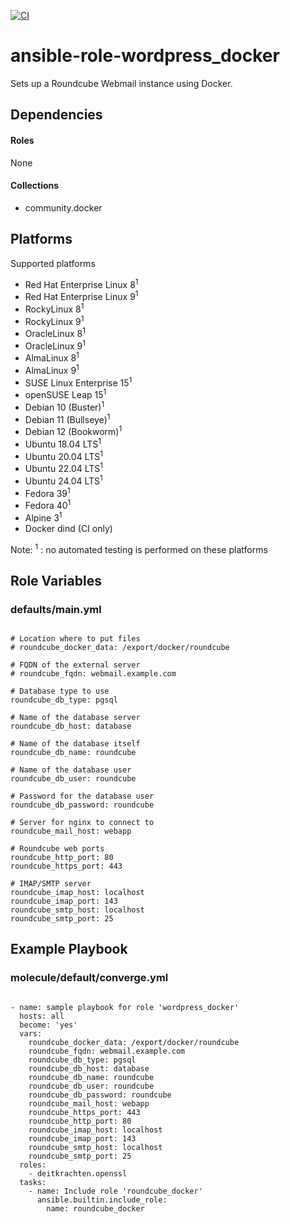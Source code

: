 [![CI](https://github.com/de-it-krachten/ansible-role-roundcube_docker/workflows/CI/badge.svg?event=push)](https://github.com/de-it-krachten/ansible-role-roundcube_docker/actions?query=workflow%3ACI)


# ansible-role-wordpress_docker

Sets up a Roundcube Webmail instance using Docker.



## Dependencies

#### Roles
None

#### Collections
- community.docker

## Platforms

Supported platforms

- Red Hat Enterprise Linux 8<sup>1</sup>
- Red Hat Enterprise Linux 9<sup>1</sup>
- RockyLinux 8<sup>1</sup>
- RockyLinux 9<sup>1</sup>
- OracleLinux 8<sup>1</sup>
- OracleLinux 9<sup>1</sup>
- AlmaLinux 8<sup>1</sup>
- AlmaLinux 9<sup>1</sup>
- SUSE Linux Enterprise 15<sup>1</sup>
- openSUSE Leap 15<sup>1</sup>
- Debian 10 (Buster)<sup>1</sup>
- Debian 11 (Bullseye)<sup>1</sup>
- Debian 12 (Bookworm)<sup>1</sup>
- Ubuntu 18.04 LTS<sup>1</sup>
- Ubuntu 20.04 LTS<sup>1</sup>
- Ubuntu 22.04 LTS<sup>1</sup>
- Ubuntu 24.04 LTS<sup>1</sup>
- Fedora 39<sup>1</sup>
- Fedora 40<sup>1</sup>
- Alpine 3<sup>1</sup>
- Docker dind (CI only)

Note:
<sup>1</sup> : no automated testing is performed on these platforms

## Role Variables
### defaults/main.yml
<pre><code>
# Location where to put files
# roundcube_docker_data: /export/docker/roundcube

# FQDN of the external server
# roundcube_fqdn: webmail.example.com

# Database type to use
roundcube_db_type: pgsql

# Name of the database server
roundcube_db_host: database

# Name of the database itself
roundcube_db_name: roundcube

# Name of the database user
roundcube_db_user: roundcube

# Password for the database user
roundcube_db_password: roundcube

# Server for nginx to connect to
roundcube_mail_host: webapp

# Roundcube web ports
roundcube_http_port: 80
roundcube_https_port: 443

# IMAP/SMTP server
roundcube_imap_host: localhost
roundcube_imap_port: 143
roundcube_smtp_host: localhost
roundcube_smtp_port: 25
</pre></code>




## Example Playbook
### molecule/default/converge.yml
<pre><code>
- name: sample playbook for role 'wordpress_docker'
  hosts: all
  become: 'yes'
  vars:
    roundcube_docker_data: /export/docker/roundcube
    roundcube_fqdn: webmail.example.com
    roundcube_db_type: pgsql
    roundcube_db_host: database
    roundcube_db_name: roundcube
    roundcube_db_user: roundcube
    roundcube_db_password: roundcube
    roundcube_mail_host: webapp
    roundcube_https_port: 443
    roundcube_http_port: 80
    roundcube_imap_host: localhost
    roundcube_imap_port: 143
    roundcube_smtp_host: localhost
    roundcube_smtp_port: 25
  roles:
    - deitkrachten.openssl
  tasks:
    - name: Include role 'roundcube_docker'
      ansible.builtin.include_role:
        name: roundcube_docker
</pre></code>
